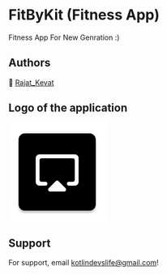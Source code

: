 # FitByKit (Fitness App)

Fitness App For New Genration :)

## Authors
🌊 [Rajat_Kevat](https://rajattdev.carrd.co)

## Logo of the application
![Logo](https://raw.githubusercontent.com/kotlindevs/Dopamine/Stable/app/src/main/res/mipmap-xxxhdpi/ic_launcher.webp)

## Support

For support, email [kotlindevslife@gmail.com](mailto:kotlindevslife@gmail.com)!
